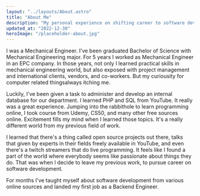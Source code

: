 ```yaml
---
layout: "../layouts/About.astro"
title: "About Me"
description: "My personal experience on shifting career to software developer"
updated_at: "2022-12-30"
heroImage: "/placeholder-about.jpg"
---
```


I was a Mechanical Engineer. I've been graduated Bachelor of Science with Mechanical Engineering major. For 5 years I worked as Mechanical Engineer in an EPC company. In those years, not only I learned practical skills in mechanical engineering world, but also exposed with project management and international clients, vendors, and co-workers. But my curiousity for computer related thingsalways itching me.

Luckily, I've been given a task to administer and develop an internal database for our department. I learned PHP and SQL from YouTube. It really was a great experience. Jumping into the rabbithole to learn programming online, I took course from Udemy, CS50, and many other free sources online. Excitement fills my mind when I learned those topics. It's a really different world from my previous field of work.

I learned that there's a thing called open source projects out there, talks that given by experts in their fields freely available in YouTube, and even there's a twitch streamers that do live programming. It feels like I found a part of the world where everybody seems like passionate about things they do. That was when I decide to leave my previous work, to pursue career on software development.

For months I've taught myself about software development from various online sources and landed my first job as a Backend Engineer.
